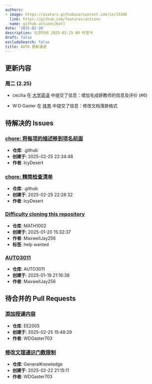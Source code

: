 ```yaml
---
authors:
- image: https://avatars.githubusercontent.com/in/15368
  link: https://github.com/features/actions
  name: github-actions[bot]
date: '2025-02-26'
description: 北京时间 2025-02-25 00 时至今
draft: false
excludeSearch: false
title: AUTO 更新速递
---
```


## 更新内容

### 周二 (2.25)

- cecilia 在 [大学英语](https://github.com/HITSZ-OpenAuto/LANG100X) 中提交了信息：增加毛成婷教师的信息及评价 (#6)

- W·D·Gaster 在 [体育](https://github.com/HITSZ-OpenAuto/PE100X) 中提交了信息：修改文档落款格式

## 待解决的 Issues

### [chore: 将每项的描述移到项名前面](https://github.com/HITSZ-OpenAuto/.github/issues/14)

- **仓库**: .github
- **创建于**: 2025-02-25 22:34:48
- **作者**: IcyDesert

### [chore: 精简检查清单](https://github.com/HITSZ-OpenAuto/.github/issues/13)

- **仓库**: .github
- **创建于**: 2025-02-25 22:28:32
- **作者**: IcyDesert

### [Difficulty cloning this repository](https://github.com/HITSZ-OpenAuto/MATH1002/issues/13)

- **仓库**: MATH1002
- **创建于**: 2025-01-20 15:32:37
- **作者**: MaxwellJay256
- **标签**: help wanted

### [AUTO3011](https://github.com/HITSZ-OpenAuto/AUTO3011/issues/4)

- **仓库**: AUTO3011
- **创建于**: 2025-01-19 21:16:38
- **作者**: MaxwellJay256

## 待合并的 Pull Requests

### [添加授课内容](https://github.com/HITSZ-OpenAuto/EE2005/pull/3)

- **仓库**: EE2005
- **创建于**: 2025-02-25 15:48:29
- **作者**: WDGaster703

### [修改文理通识门数限制](https://github.com/HITSZ-OpenAuto/GeneralKnowledge/pull/6)

- **仓库**: GeneralKnowledge
- **创建于**: 2025-02-22 21:15:11
- **作者**: WDGaster703

